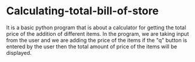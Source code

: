 # Calculating-total-bill-of-store

It is a basic python program that is about a calculator for getting the total price of the addition of different items. In the program, we are taking input from the user and we are adding the price of the items if the "q" button is entered by the user then the total amount of price of the items will be displayed.
